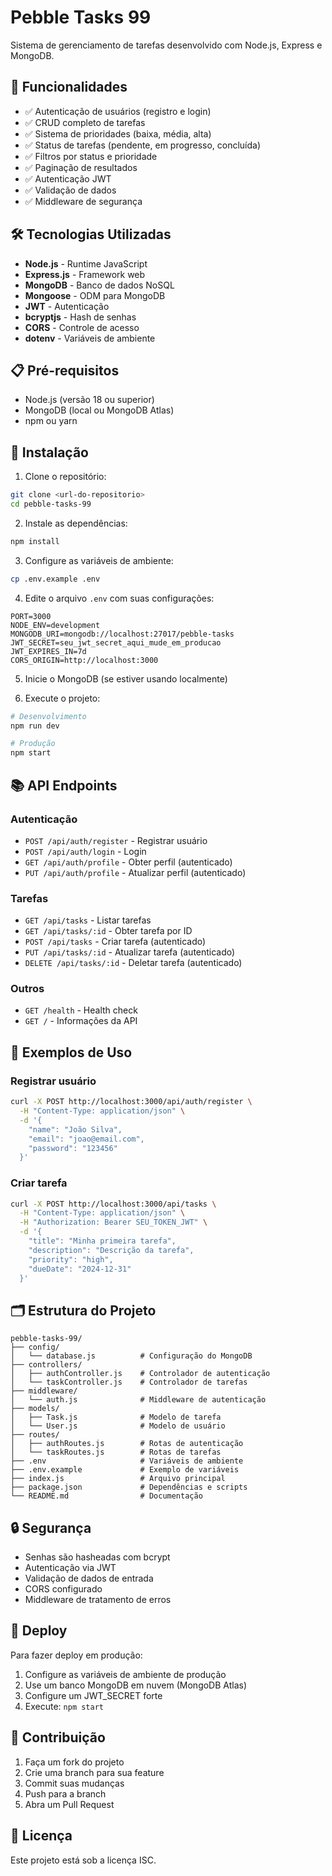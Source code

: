 # Pebble Tasks 99

Sistema de gerenciamento de tarefas desenvolvido com Node.js, Express e MongoDB.

## 🚀 Funcionalidades

- ✅ Autenticação de usuários (registro e login)
- ✅ CRUD completo de tarefas
- ✅ Sistema de prioridades (baixa, média, alta)
- ✅ Status de tarefas (pendente, em progresso, concluída)
- ✅ Filtros por status e prioridade
- ✅ Paginação de resultados
- ✅ Autenticação JWT
- ✅ Validação de dados
- ✅ Middleware de segurança

## 🛠️ Tecnologias Utilizadas

- **Node.js** - Runtime JavaScript
- **Express.js** - Framework web
- **MongoDB** - Banco de dados NoSQL
- **Mongoose** - ODM para MongoDB
- **JWT** - Autenticação
- **bcryptjs** - Hash de senhas
- **CORS** - Controle de acesso
- **dotenv** - Variáveis de ambiente

## 📋 Pré-requisitos

- Node.js (versão 18 ou superior)
- MongoDB (local ou MongoDB Atlas)
- npm ou yarn

## 🔧 Instalação

1. Clone o repositório:
```bash
git clone <url-do-repositorio>
cd pebble-tasks-99
```

2. Instale as dependências:
```bash
npm install
```

3. Configure as variáveis de ambiente:
```bash
cp .env.example .env
```

4. Edite o arquivo `.env` com suas configurações:
```env
PORT=3000
NODE_ENV=development
MONGODB_URI=mongodb://localhost:27017/pebble-tasks
JWT_SECRET=seu_jwt_secret_aqui_mude_em_producao
JWT_EXPIRES_IN=7d
CORS_ORIGIN=http://localhost:3000
```

5. Inicie o MongoDB (se estiver usando localmente)

6. Execute o projeto:
```bash
# Desenvolvimento
npm run dev

# Produção
npm start
```

## 📚 API Endpoints

### Autenticação

- `POST /api/auth/register` - Registrar usuário
- `POST /api/auth/login` - Login
- `GET /api/auth/profile` - Obter perfil (autenticado)
- `PUT /api/auth/profile` - Atualizar perfil (autenticado)

### Tarefas

- `GET /api/tasks` - Listar tarefas
- `GET /api/tasks/:id` - Obter tarefa por ID
- `POST /api/tasks` - Criar tarefa (autenticado)
- `PUT /api/tasks/:id` - Atualizar tarefa (autenticado)
- `DELETE /api/tasks/:id` - Deletar tarefa (autenticado)

### Outros

- `GET /health` - Health check
- `GET /` - Informações da API

## 📝 Exemplos de Uso

### Registrar usuário
```bash
curl -X POST http://localhost:3000/api/auth/register \
  -H "Content-Type: application/json" \
  -d '{
    "name": "João Silva",
    "email": "joao@email.com",
    "password": "123456"
  }'
```

### Criar tarefa
```bash
curl -X POST http://localhost:3000/api/tasks \
  -H "Content-Type: application/json" \
  -H "Authorization: Bearer SEU_TOKEN_JWT" \
  -d '{
    "title": "Minha primeira tarefa",
    "description": "Descrição da tarefa",
    "priority": "high",
    "dueDate": "2024-12-31"
  }'
```

## 🗂️ Estrutura do Projeto

```
pebble-tasks-99/
├── config/
│   └── database.js          # Configuração do MongoDB
├── controllers/
│   ├── authController.js    # Controlador de autenticação
│   └── taskController.js    # Controlador de tarefas
├── middleware/
│   └── auth.js              # Middleware de autenticação
├── models/
│   ├── Task.js              # Modelo de tarefa
│   └── User.js              # Modelo de usuário
├── routes/
│   ├── authRoutes.js        # Rotas de autenticação
│   └── taskRoutes.js        # Rotas de tarefas
├── .env                     # Variáveis de ambiente
├── .env.example             # Exemplo de variáveis
├── index.js                 # Arquivo principal
├── package.json             # Dependências e scripts
└── README.md                # Documentação
```

## 🔒 Segurança

- Senhas são hasheadas com bcrypt
- Autenticação via JWT
- Validação de dados de entrada
- CORS configurado
- Middleware de tratamento de erros

## 🚀 Deploy

Para fazer deploy em produção:

1. Configure as variáveis de ambiente de produção
2. Use um banco MongoDB em nuvem (MongoDB Atlas)
3. Configure um JWT_SECRET forte
4. Execute: `npm start`

## 🤝 Contribuição

1. Faça um fork do projeto
2. Crie uma branch para sua feature
3. Commit suas mudanças
4. Push para a branch
5. Abra um Pull Request

## 📄 Licença

Este projeto está sob a licença ISC.